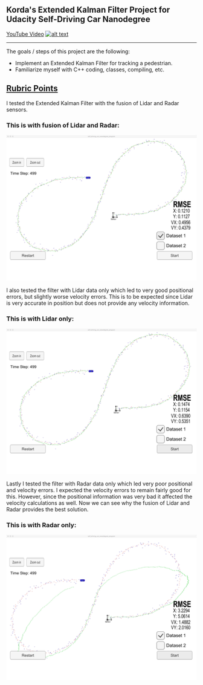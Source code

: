 ## Korda's Extended Kalman Filter Project for Udacity Self-Driving Car Nanodegree

[YouTube Video](https://youtu.be/j6WeUe2YN6k)
[![alt text](https://img.youtube.com/vi/j6WeUe2YN6k/0.jpg)](https://youtu.be/j6WeUe2YN6k)



---

The goals / steps of this project are the following:

* Implement an Extended Kalman Filter for tracking a pedestrian.
* Familiarize myself with C++ coding, classes, compiling, etc.


## [Rubric Points](https://review.udacity.com/#!/rubrics/748/view) 

I tested the Extended Kalman Filter with the fusion of Lidar and Radar sensors.

### This is with fusion of Lidar and Radar:
![alt text][1]

  [1]: ./images/BestRMSE.jpeg 

I also tested the filter with Lidar data only which led to very good positional errors, but slightly worse velocity errors. This is to be expected since Lidar is very accurate in position but does not provide any velocity information. 
### This is with Lidar only:
![alt text][2]

  [2]: ./images/LaserOnlyUpdates.jpeg 

Lastly I tested the filter with Radar data only which led very poor positional and velocity errors. I expected the velocity errors to remain fairly good for this. However, since the positional information was very bad it affected the velocity calculations as well. Now we can see why the fusion of Lidar and Radar provides the best solution. 
### This is with Radar only:
![alt text][3]

  [3]: ./images/RadarOnlyUpdates.jpeg 
  
